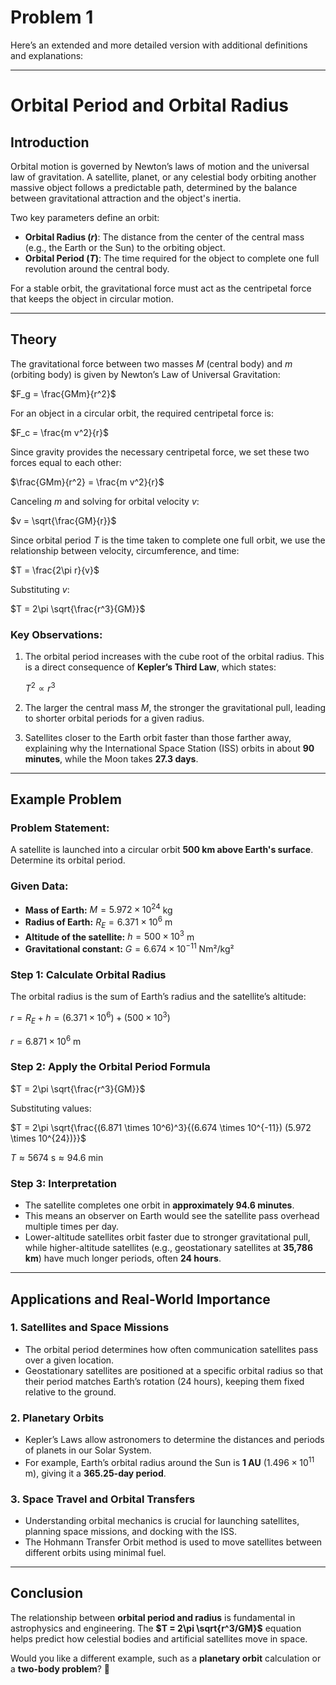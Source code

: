 # Problem 1

Here’s an extended and more detailed version with additional definitions and explanations:  

---

# **Orbital Period and Orbital Radius**  

## **Introduction**  

Orbital motion is governed by Newton’s laws of motion and the universal law of gravitation. A satellite, planet, or any celestial body orbiting another massive object follows a predictable path, determined by the balance between gravitational attraction and the object's inertia.  

Two key parameters define an orbit:  

- **Orbital Radius ($r$)**: The distance from the center of the central mass (e.g., the Earth or the Sun) to the orbiting object.  
- **Orbital Period ($T$)**: The time required for the object to complete one full revolution around the central body.  

For a stable orbit, the gravitational force must act as the centripetal force that keeps the object in circular motion.  

---

## **Theory**  

The gravitational force between two masses $M$ (central body) and $m$ (orbiting body) is given by Newton’s Law of Universal Gravitation:  

$F_g = \frac{GMm}{r^2}$

For an object in a circular orbit, the required centripetal force is:  

$F_c = \frac{m v^2}{r}$

Since gravity provides the necessary centripetal force, we set these two forces equal to each other:  

$\frac{GMm}{r^2} = \frac{m v^2}{r}$

Canceling $m$ and solving for orbital velocity $v$:  

$v = \sqrt{\frac{GM}{r}}$

Since orbital period $T$ is the time taken to complete one full orbit, we use the relationship between velocity, circumference, and time:  

$T = \frac{2\pi r}{v}$

Substituting $v$:  

$T = 2\pi \sqrt{\frac{r^3}{GM}}$

### **Key Observations:**  

1. The orbital period increases with the cube root of the orbital radius. This is a direct consequence of **Kepler’s Third Law**, which states:  

   $T^2 \propto r^3$

2. The larger the central mass $M$, the stronger the gravitational pull, leading to shorter orbital periods for a given radius.  

3. Satellites closer to the Earth orbit faster than those farther away, explaining why the International Space Station (ISS) orbits in about **90 minutes**, while the Moon takes **27.3 days**.  

---

## **Example Problem**  

### **Problem Statement:**  
A satellite is launched into a circular orbit **500 km above Earth's surface**. Determine its orbital period.  

### **Given Data:**  

- **Mass of Earth:** $M = 5.972 \times 10^{24}$ kg  
- **Radius of Earth:** $R_E = 6.371 \times 10^6$ m  
- **Altitude of the satellite:** $h = 500 \times 10^3$ m  
- **Gravitational constant:** $G = 6.674 \times 10^{-11}$ Nm²/kg²  

### **Step 1: Calculate Orbital Radius**  

The orbital radius is the sum of Earth’s radius and the satellite’s altitude:  

$r = R_E + h = (6.371 \times 10^6) + (500 \times 10^3)$

$r = 6.871 \times 10^6 \text{ m}$

### **Step 2: Apply the Orbital Period Formula**  

$T = 2\pi \sqrt{\frac{r^3}{GM}}$

Substituting values:  

$T = 2\pi \sqrt{\frac{(6.871 \times 10^6)^3}{(6.674 \times 10^{-11}) (5.972 \times 10^{24})}}$

$T \approx 5674 \text{ s} \approx 94.6 \text{ min}$

### **Step 3: Interpretation**  

- The satellite completes one orbit in **approximately 94.6 minutes**.  
- This means an observer on Earth would see the satellite pass overhead multiple times per day.  
- Lower-altitude satellites orbit faster due to stronger gravitational pull, while higher-altitude satellites (e.g., geostationary satellites at **35,786 km**) have much longer periods, often **24 hours**.  

---

## **Applications and Real-World Importance**  

### **1. Satellites and Space Missions**  
- The orbital period determines how often communication satellites pass over a given location.  
- Geostationary satellites are positioned at a specific orbital radius so that their period matches Earth’s rotation (24 hours), keeping them fixed relative to the ground.  

### **2. Planetary Orbits**  
- Kepler’s Laws allow astronomers to determine the distances and periods of planets in our Solar System.  
- For example, Earth’s orbital radius around the Sun is **1 AU** $(1.496 \times 10^{11}$ m), giving it a **365.25-day period**.  

### **3. Space Travel and Orbital Transfers**  
- Understanding orbital mechanics is crucial for launching satellites, planning space missions, and docking with the ISS.  
- The Hohmann Transfer Orbit method is used to move satellites between different orbits using minimal fuel.  

---

## **Conclusion**  

The relationship between **orbital period and radius** is fundamental in astrophysics and engineering. The **$T = 2\pi \sqrt{r^3/GM}$** equation helps predict how celestial bodies and artificial satellites move in space.  

Would you like a different example, such as a **planetary orbit** calculation or a **two-body problem**? 🚀